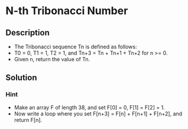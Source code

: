 # N-th Tribonacci Number

## Description

* The Tribonacci sequence Tn is defined as follows: 
* T0 = 0, T1 = 1, T2 = 1, and Tn+3 = Tn + Tn+1 + Tn+2 for n >= 0.
* Given n, return the value of Tn.

## Solution

### Hint

* Make an array F of length 38, and set F[0] = 0, F[1] = F[2] = 1.
* Now write a loop where you set F[n+3] = F[n] + F[n+1] + F[n+2], and return F[n].

